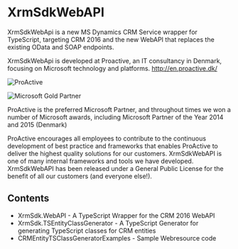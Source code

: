 XrmSdkWebAPI
============

XrmSdkWebApi is a new MS Dynamics CRM Service wrapper for TypeScript, targeting CRM 2016 and the new WebAPI that replaces the existing OData and SOAP endpoints.

XrmSdkWebApi is developed at Proactive, an IT consultancy in Denmark, focusing on Microsoft technology and platforms. http://en.proactive.dk/

![ProActive](http://www.proactive.dk/Content/Images/logo-print.png)

![Microsoft Gold Partner](http://en.proactive.dk/media/1043/ms-partner-transp-09-06-2015.png?width=500&height=222.15777262180975)

ProActive is the preferred Microsoft Partner, and throughout times we won a number of Microsoft awards, including Microsoft Partner of the Year 2014 and 2015 (Denmark)

ProActive encourages all employees to contribute to the continuous development of best practice and frameworks that enables ProActive to deliver the highest quality solutions for our customers. XrmSdkWebAPI is one of many internal frameworks and tools we have developed. XrmSdkWebAPI has been released under a General Public License for the benefit of all our customers (and everyone else!).

Contents
------------

* XrmSdk.WebAPI - A TypeScript Wrapper for the CRM 2016 WebAPI
* XrmSdk.TSEntityClassGenerator - A TypeScript Generator for generating TypeScript classes for CRM entities
* CRMEntityTSClassGeneratorExamples - Sample Webresource code 